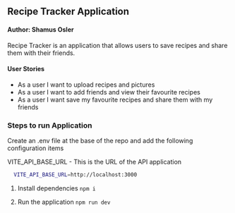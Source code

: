 ## Recipe Tracker Application

#### Author: Shamus Osler

Recipe Tracker is an application that allows users to save recipes and share them with their friends.

#### User Stories

- As a user I want to upload recipes and pictures
- As a user I want to add friends and view their favourite recipes
- As a user I want save my favourite recipes and share them with my friends

### Steps to run Application

Create an .env file at the base of the repo and add the following configuration items

VITE_API_BASE_URL - This is the URL of the API application

```sh
  VITE_API_BASE_URL=http://localhost:3000
```

1. Install dependencies
   `npm i`

2. Run the application
   `npm run dev`
